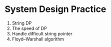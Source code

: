 # System Design Practice

1. String DP
2. The speed of DP
3. Handle difficult string pointer
4. Floyd–Warshall algorithm



